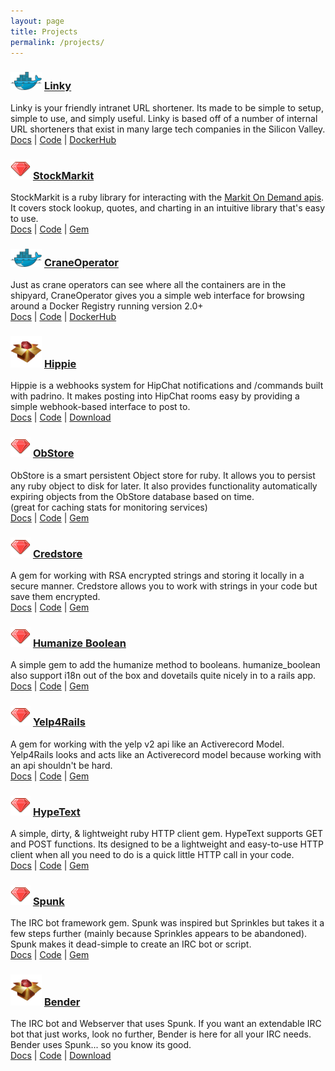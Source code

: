 ```yaml
---
layout: page
title: Projects
permalink: /projects/
---
```


<div class="project-box">
  <h3><img src="/img/docker-logo.png" width="50px"/> <a target="_blank" href="https://hub.docker.com/r/parabuzzle/linky/">Linky</a></h3>
  <div class="description">
    Linky is your friendly intranet URL shortener. Its made to be simple to setup, simple to use, and simply useful. Linky is based off of a number of internal URL shorteners that exist in many large tech companies in the Silicon Valley.
    <div class="link">
      <a target="_blank" href="https://github.com/parabuzzle/linky/blob/master/README.md">Docs</a> |
      <a target="_blank" href="https://github.com/parabuzzle/linky">Code</a> |
      <a target="_blank" href="https://hub.docker.com/r/parabuzzle/linky/">DockerHub</a>
    </div>
  </div>
</div>

<div class="project-box">
  <h3><img src="/img/ruby-icon.png"/> <a target="_blank" href="https://github.com/parabuzzle/stock-markit">StockMarkit</a></h3>
  <div class="description">
    StockMarkit is a ruby library for interacting with the <a href="http://dev.markitondemand.com/MODApis/" target="_blank">Markit On Demand apis</a>. It covers stock lookup, quotes, and charting in an intuitive library that's easy to use.
    <div class="link">
      <a target="_blank" href="http://www.rubydoc.info/github/parabuzzle/stock-markit/master">Docs</a> |
      <a target="_blank" href="https://github.com/parabuzzle/stock-markit">Code</a> |
      <a target="_blank" href="http://rubygems.org/gems/stock-markit">Gem</a>
    </div>
  </div>
</div>

<div class="project-box">
  <h3><img src="/img/docker-logo.png" width="50px"/> <a target="_blank" href="http://hub.docker.com/r/parabuzzle/craneoperator/">CraneOperator</a></h3>
  <div class="description">
  Just as crane operators can see where all the containers are in the shipyard, CraneOperator gives you a simple web interface for browsing around a Docker Registry running version 2.0+
    <div class="link">
      <a target="_blank" href="http://github.com/parabuzzle/craneoperator/blob/master/README.md">Docs</a> |
      <a target="_blank" href="http://github.com/parabuzzle/craneoperator">Code</a> |
      <a target="_blank" href="http://hub.docker.com/r/parabuzzle/craneoperator/">DockerHub</a>
    </div>
  </div>
</div>

<div class="project-box">
  <h3><img src="/img/pkg.png" width="50px"/> <a target="_blank" href="http://github.com/parabuzzle/hippie">Hippie</a></h3>
  <div class="description">
    Hippie is a webhooks system for HipChat notifications and /commands built with padrino. It makes posting into HipChat rooms easy by providing a simple webhook-based interface to post to.
    <div class="link">
      <a target="_blank" href="http://github.com/parabuzzle/hippie/blob/master/README.md">Docs</a> |
      <a target="_blank" href="http://github.com/parabuzzle/hippie">Code</a> |
      <a target="_blank" href="http://github.com/parabuzzle/hippie/archive/master.zip">Download</a>
    </div>
  </div>
</div>

<div class="project-box">
  <h3><img src="/img/ruby-icon.png"/> <a target="_blank" href="http://obstore.mikeheijmans.com/">ObStore</a></h3>
  <div class="description">
    ObStore is a smart persistent Object store for ruby. It allows you to persist any ruby object to disk for later. It also provides functionality automatically expiring objects from the ObStore database based on time.
    <br/><span class="small">(great for caching stats for monitoring services)</span>
    <div class="link">
      <a target="_blank" href="http://obstore.mikeheijmans.com/">Docs</a> |
      <a target="_blank" href="http://github.com/parabuzzle/obstore/">Code</a> |
      <a target="_blank" href="http://rubygems.org/gems/obstore">Gem</a>
    </div>
  </div>
</div>

<div class="project-box">
  <h3><img src="/img/ruby-icon.png"/> <a target="_blank" href="http://credstore.mikeheijmans.com/">Credstore</a></h3>
  <div class="description">
    A gem for working with RSA encrypted strings and storing it locally in a secure manner. Credstore allows you to work with strings in your code but save them encrypted.
    <div class="link">
      <a target="_blank" href="http://credstore.mikeheijmans.com/">Docs</a> |
      <a target="_blank" href="http://github.com/parabuzzle/credstore/">Code</a> |
      <a target="_blank" href="http://rubygems.org/gems/credstore">Gem</a>
    </div>
  </div>
</div>

<div class="project-box">
  <h3><img src="/img/ruby-icon.png"/> <a target="_blank" href="http://humanize_boolean.mikeheijmans.com/">Humanize Boolean</a></h3>
  <div class="description">
    A simple gem to add the humanize method to booleans. humanize_boolean also support i18n out of the box and dovetails quite nicely in to a rails app.
    <div class="link">
      <a target="_blank" href="http://humanize_boolean.mikeheijmans.com/">Docs</a> |
      <a target="_blank" href="http://github.com/parabuzzle/humanize_boolean/">Code</a> |
      <a target="_blank" href="http://rubygems.org/gems/humanize_boolean">Gem</a>
    </div>
  </div>
</div>

<div class="project-box">
  <h3><img src="/img/ruby-icon.png"/> <a target="_blank" href="http://yelp4rails.mikeheijmans.com/">Yelp4Rails</a></h3>
  <div class="description">
    A gem for working with the yelp v2 api like an Activerecord Model. Yelp4Rails looks and acts like an Activerecord model because working with an api shouldn't be hard.
    <div class="link">
      <a target="_blank" href="http://yelp4rails.mikeheijmans.com/">Docs</a> |
      <a target="_blank" href="http://github.com/parabuzzle/yelp4rails/">Code</a> |
      <a target="_blank" href="http://rubygems.org/gems/yelp4rails">Gem</a>
    </div>
  </div>
</div>

<div class="project-box">
  <h3><img src="/img/ruby-icon.png"/> <a target="_blank" href="http://hypetext.mikeheijmans.com/">HypeText</a></h3>
  <div class="description">
    A simple, dirty, & lightweight ruby HTTP client gem. HypeText supports GET and POST functions. Its designed to be a lightweight and easy-to-use HTTP client when all you need to do is a quick little HTTP call in your code.
    <div class="link">
      <a target="_blank" href="http://hypetext.mikeheijmans.com/">Docs</a> |
      <a target="_blank" href="http://github.com/parabuzzle/hypetext/">Code</a> |
      <a target="_blank" href="http://rubygems.org/gems/hypetext">Gem</a>
    </div>
  </div>
</div>

<div class="project-box">
  <h3><img src="/img/ruby-icon.png"/> <a target="_blank" href="http://spunk.mikeheijmans.com/">Spunk</a></h3>
  <div class="description">
    The IRC bot framework gem. Spunk was inspired but Sprinkles but takes it a few steps further (mainly because Sprinkles appears to be abandoned). Spunk makes it dead-simple to create an IRC bot or script.
    <div class="link">
      <a target="_blank" href="http://spunk.mikeheijmans.com/">Docs</a> |
      <a target="_blank" href="http://github.com/parabuzzle/spunk/">Code</a> |
      <a target="_blank" href="http://rubygems.org/gems/spunk">Gem</a>
    </div>
  </div>
</div>

<div class="project-box">
  <h3><img src="/img/pkg.png" width="50px"/> <a target="_blank" href="http://www.benderirc.com/">Bender</a></h3>
  <div class="description">
    The IRC bot and Webserver that uses Spunk. If you want an extendable IRC bot that just works, look no further, Bender is here for all your IRC needs. Bender uses Spunk... so you know its good.
    <div class="link">
      <a target="_blank" href="http://www.benderirc.com/">Docs</a> |
      <a target="_blank" href="http://github.com/parabuzzle/bender/">Code</a> |
      <a target="_blank" href="http://github.com/parabuzzle/bender/archive/master.zip">Download</a>
    </div>
  </div>
</div>
